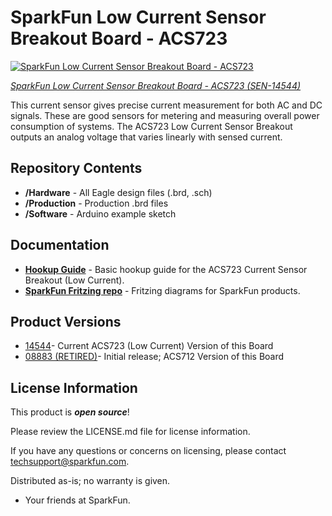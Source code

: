 SparkFun Low Current Sensor Breakout Board - ACS723
======================================================

[![SparkFun Low Current Sensor Breakout Board - ACS723](https://cdn.sparkfun.com/assets/parts/1/2/6/6/7/14544-SparkFun_Current_Sensor_Breakout_-_ACS723__Low_Current_-01.jpg)](https://www.sparkfun.com/products/14544)

[*SparkFun Low Current Sensor Breakout Board - ACS723 (SEN-14544)*](https://www.sparkfun.com/products/14544) 

This current sensor gives precise current measurement for both AC and DC signals. 
These are good sensors for metering and measuring overall power consumption of systems.
The ACS723 Low Current Sensor Breakout outputs an analog voltage that varies linearly with sensed current.

Repository Contents
-------------------
* **/Hardware** - All Eagle design files (.brd, .sch)
* **/Production** - Production .brd files
* **/Software** - Arduino example sketch

Documentation
-------------------
* **[Hookup Guide](https://learn.sparkfun.com/tutorials/current-sensor-breakout-acs723-hookup-guide)** - Basic hookup guide for the ACS723 Current Sensor Breakout (Low Current).
* **[SparkFun Fritzing repo](https://github.com/sparkfun/Fritzing_Parts)** - Fritzing diagrams for SparkFun products.

Product Versions
----------------
* [14544](https://www.sparkfun.com/products/14544)- Current ACS723 (Low Current) Version of this Board
* [08883 (RETIRED)](https://github.com/sparkfun/Low_Current_Sensor_Breakout-ACS712)- Initial release; ACS712 Version of this Board

License Information
-------------------

This product is _**open source**_! 

Please review the LICENSE.md file for license information. 

If you have any questions or concerns on licensing, please contact techsupport@sparkfun.com.

Distributed as-is; no warranty is given.

- Your friends at SparkFun.

_<COLLABORATION CREDIT>_

